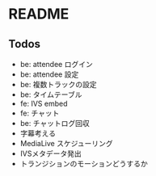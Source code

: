 # README

## Todos

- be: attendee ログイン
- be: attendee 設定
- be: 複数トラックの設定
- be: タイムテーブル
- fe: IVS embed
- fe: チャット
- be: チャットログ回収
- 字幕考える
- MediaLive スケジューリング
- IVSメタデータ発出
- トランジションのモーションどうするか
